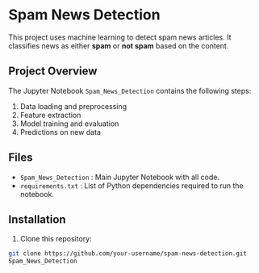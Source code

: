 # Spam News Detection

This project uses machine learning to detect spam news articles. It classifies news as either **spam** or **not spam** based on the content.

## Project Overview
The Jupyter Notebook `Spam_News_Detection` contains the following steps:
1. Data loading and preprocessing
2. Feature extraction
3. Model training and evaluation
4. Predictions on new data

## Files
- `Spam_News_Detection` : Main Jupyter Notebook with all code.  
- `requirements.txt` : List of Python dependencies required to run the notebook.  

## Installation

1. Clone this repository:
```bash
git clone https://github.com/your-username/spam-news-detection.git
Spam_News_Detection